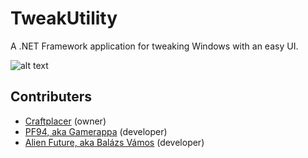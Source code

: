 # TweakUtility
A .NET Framework application for tweaking Windows with an easy UI.

![alt text](https://raw.githubusercontent.com/Craftplacer/TweakUtility/master/readme.png "TweakUtility in Action")

## Contributers
- [Craftplacer](https://github.com/Craftplacer) (owner)
- [PF94, aka Gamerappa](https://github.com/PF94) (developer)
- [Alien Future, aka Balázs Vámos](https://github.com/AlienFuture) (developer)
